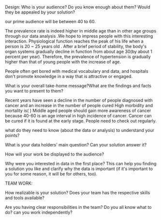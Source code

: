 Design:
Who is your audience? Do you know enough about them? Would they be appealed by your solution?

our prime audience will be between 40 to 60.

The prevalence rate is indeed higher in middle age than in other age groups
 through our data analysis .We hope to impress people with this interesting interaction.
Physiological function reaches the peak of his life when a person is 20 ~ 25 years old . After a brief period of stability, the body's organ systems gradually decline in function from about age 30(by about 1 percent per year). Therefore,  the prevalence of hypertension is gradually higher than that of young people with the increase of age. 

People often get bored with medical vocabulary and data, and hospitals don't promote knowledge in a way that is attractive or engaged.


What is your overall take-home message?What are the findings and facts you want to present to them?

Recent years have seen a decline in the number of people diagnosed with cancer and an increase in the number of people cured
High morbidity and mortality is( )
Middle aged people should gain more awareness of cancer because 40-60 is an age interval in high incidence of cancer.
Cancer can be cured if it is found at the early stage.
People need to check out regularly.


what do they need to know (about the data or analysis) to understand your points?

What is your data holders' main question? Can your solution answer it?

How will your work be displayed to the audience?

Why were you interested in data in the first place? This can help you finding a solution you like and clarify why the data is important (if it's important to you for some reason, it will be for others, too).


TEAM WORK:

How realizable is your solution? Does your team has the respective skills and tools available?

Are you having clear responsibilities in the team? Do you all know what to do? can you work independently?
